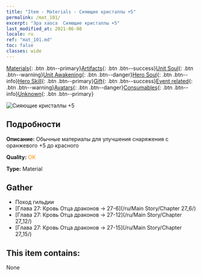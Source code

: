 ```yaml
---
title: "Item - Materials - Сияющие кристаллы +5"
permalink: /mat_101/
excerpt: "Эра хаоса  Сияющие кристаллы +5"
last_modified_at: 2021-06-08
locale: ru
ref: "mat_101.md"
toc: false
classes: wide
---
```

 [Materials](/ItemsRU/){: .btn .btn--primary}[Artifacts](/ItemsRU/Artifacts/){: .btn .btn--success}[Unit Soul](/ItemsRU/UnitSoul/){: .btn .btn--warning}[Unit Awakening](/ItemsRU/UnitAwakening/){: .btn .btn--danger}[Hero Soul](/ItemsRU/HeroSoul/){: .btn .btn--info}[Hero Skill](/ItemsRU/HeroSkill/){: .btn .btn--primary}[Gift](/ItemsRU/Gift/){: .btn .btn--success}[Event related](/ItemsRU/Events/){: .btn .btn--warning}[Avatars](/ItemsRU/Avatars/){: .btn .btn--danger}[Consumables](/ItemsRU/Consumables/){: .btn .btn--info}[Unknown](/ItemsRU/Unknown/){: .btn .btn--primary}

 ![Сияющие кристаллы +5](/images/t/i_cailiao_shuijing3.png)

## Подробности
 **Описание:** Обычные материалы для улучшения снаряжения c оранжевого +5 до красного

 **Quality:** <span style="color: #FF8C00">OK</span>

 **Type:** Material

## Gather

*    Поход гильдии 
*    [Глава 27: Кровь Отца драконов -> 27-6](/ru/Main Story/Chapter 27_6/) 
*    [Глава 27: Кровь Отца драконов -> 27-12](/ru/Main Story/Chapter 27_12/) 
*    [Глава 27: Кровь Отца драконов -> 27-15](/ru/Main Story/Chapter 27_15/) 

## This item contains:

  None

